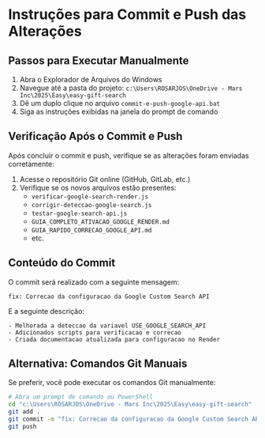 # Instruções para Commit e Push das Alterações

## Passos para Executar Manualmente

1. Abra o Explorador de Arquivos do Windows
2. Navegue até a pasta do projeto: `c:\Users\ROSARJOS\OneDrive - Mars Inc\2025\Easy\easy-gift-search`
3. Dê um duplo clique no arquivo `commit-e-push-google-api.bat`
4. Siga as instruções exibidas na janela do prompt de comando

## Verificação Após o Commit e Push

Após concluir o commit e push, verifique se as alterações foram enviadas corretamente:

1. Acesse o repositório Git online (GitHub, GitLab, etc.)
2. Verifique se os novos arquivos estão presentes:
   - `verificar-google-search-render.js`
   - `corrigir-deteccao-google-search.js`
   - `testar-google-search-api.js`
   - `GUIA_COMPLETO_ATIVACAO_GOOGLE_RENDER.md`
   - `GUIA_RAPIDO_CORRECAO_GOOGLE_API.md`
   - etc.

## Conteúdo do Commit

O commit será realizado com a seguinte mensagem:

```
fix: Correcao da configuracao da Google Custom Search API
```

E a seguinte descrição:

```
- Melhorada a deteccao da variavel USE_GOOGLE_SEARCH_API
- Adicionados scripts para verificacao e correcao
- Criada documentacao atualizada para configuracao no Render
```

## Alternativa: Comandos Git Manuais

Se preferir, você pode executar os comandos Git manualmente:

```bash
# Abra um prompt de comando ou PowerShell
cd "c:\Users\ROSARJOS\OneDrive - Mars Inc\2025\Easy\easy-gift-search"
git add .
git commit -m "fix: Correcao da configuracao da Google Custom Search API" -m "- Melhorada a deteccao da variavel USE_GOOGLE_SEARCH_API\n- Adicionados scripts para verificacao e correcao\n- Criada documentacao atualizada para configuracao no Render"
git push
```
